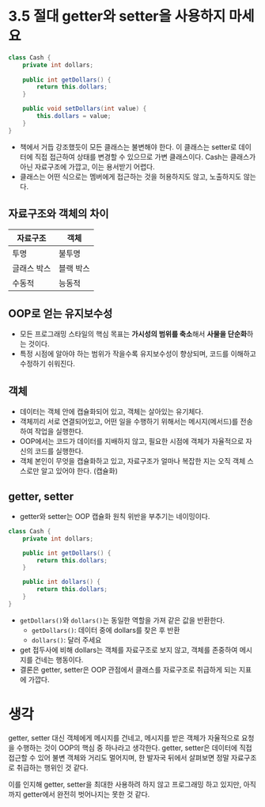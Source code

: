 # 3.5 절대 getter와 setter을 사용하지 마세요

```java
class Cash {
    private int dollars;
    
    public int getDollars() {
        return this.dollars;
    }

    public void setDollars(int value) {
        this.dollars = value;
    } 
}
```
- 책에서 거듭 강조했듯이 모든 클래스는 불변해야 한다. 이 클래스는 setter로 데이터에 직접 접근하여 상태를 변경할 수 있으므로 가변 클래스이다. Cash는 클래스가 아닌 자료구조에 가깝고, 이는 용서받기 어렵다.
- 클래스는 어떤 식으로는 멤버에게 접근하는 것을 허용하지도 않고, 노출하지도 않는다.

## 자료구조와 객체의 차이

| 자료구조   | 객체    |
|--------|-------|
| 투명     | 불투명   |
| 글래스 박스 | 블랙 박스 |
| 수동적    | 능동적   |

## OOP로 얻는 유지보수성
- 모든 프로그래밍 스타일의 핵심 목표는 **가시성의 범위를 축소**해서 **사물을 단순화**하는 것이다.
- 특정 시점에 알아야 하는 범위가 작을수록 유지보수성이 향상되며, 코드를 이해하고 수정하기 쉬워진다.

## 객체
- 데이터는 객체 안에 캡슐화되어 있고, 객체는 살아있는 유기체다.
- 객체끼리 서로 연결되어있고, 어떤 일을 수행하기 위해서는 메시지(메서드)를 전송하여 작업을 실행한다.
- OOP에서는 코드가 데이터를 지배하지 않고, 필요한 시점에 객체가 자율적으로 자신의 코드를 실행한다.
- 객체 본인이 무엇을 캡슐화하고 있고, 자료구조가 얼마나 복잡한 지는 오직 객체 스스로만 알고 있어야 한다. (캡슐화)

## getter, setter
- getter와 setter는 OOP 캡슐화 원칙 위반을 부추기는 네이밍이다.

```java
class Cash {
    private int dollars;

    public int getDollars() {
        return this.dollars;
    }

    public int dollars() {
        return this.dollars;
    }
}
```
- `getDollars()`와 `dollars()`는 동일한 역할을 가져 같은 값을 반환한다.
    - `getDollars()`: 데이터 중에 dollars를 찾은 후 반환
    - `dollars()`: 달러 주세요
- get 접두사에 비해 dollars는 객체를 자료구조로 보지 않고, 객체를 존중하여 메시지를 건네는 행동이다.
- 결론은 getter, setter은 OOP 관점에서 클래스를 자료구조로 취급하게 되는 지표에 가깝다.

# 생각
getter, setter 대신 객체에게 메시지를 건네고, 메시지를 받은 객체가 자율적으로 요청을 수행하는 것이 OOP의 핵심 중 하나라고 생각한다.
getter, setter은 데이터에 직접 접근할 수 있어 불변 객체와 거리도 멀어지며, 한 발자국 뒤에서 살펴보면 정말 자료구조로 취급하는 행위인 것 같다.


이를 인지해 getter, setter을 최대한 사용하려 하지 않고 프로그래밍 하고 있지만, 아직까지 getter에서 완전히 벗어나지는 못한 것 같다.